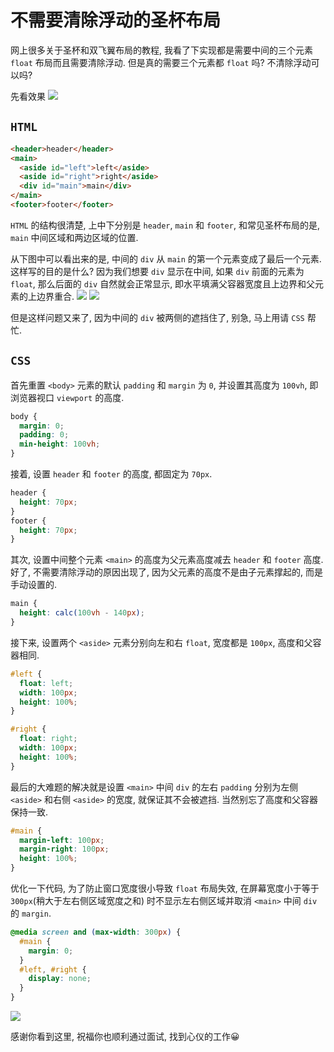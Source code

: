 # 不需要清除浮动的圣杯布局

网上很多关于圣杯和双飞翼布局的教程, 我看了下实现都是需要中间的三个元素 `float` 布局而且需要清除浮动. 但是真的需要三个元素都 `float` 吗? 不清除浮动可以吗?

先看效果 
![](../../image/Snipaste_2022-07-01_19-34-44.png)

## `HTML`
```html
<header>header</header>
<main>
  <aside id="left">left</aside>
  <aside id="right">right</aside>
  <div id="main">main</div>
</main>
<footer>footer</footer>
```
`HTML` 的结构很清楚, 上中下分别是 `header`, `main` 和 `footer`, 和常见圣杯布局的是, `main` 中间区域和两边区域的位置. 

从下图中可以看出来的是, 中间的 `div` 从 `main` 的第一个元素变成了最后一个元素. 这样写的目的是什么? 因为我们想要 `div` 显示在中间, 如果 `div` 前面的元素为 `float`, 那么后面的 `div` 自然就会正常显示, 即水平填满父容器宽度且上边界和父元素的上边界重合.
![](../../image/Snipaste_2022-07-01_19-38-36.png)
![](../../image/Snipaste_2022-07-01_19-40-01.png)

但是这样问题又来了, 因为中间的 `div` 被两侧的遮挡住了, 别急, 马上用请 `CSS` 帮忙.

## `CSS`

首先重置 `<body>` 元素的默认 `padding` 和 `margin` 为 `0`, 并设置其高度为 `100vh`, 即浏览器视口 `viewport` 的高度.
```css
body {
  margin: 0;
  padding: 0;
  min-height: 100vh;
}
```
接着, 设置 `header` 和 `footer` 的高度, 都固定为 `70px`.
```css
header {
  height: 70px;
}
footer {
  height: 70px;
}
```
其次, 设置中间整个元素 `<main>` 的高度为父元素高度减去 `header` 和 `footer` 高度. 好了, 不需要清除浮动的原因出现了, 因为父元素的高度不是由子元素撑起的, 而是手动设置的.
```css
main {
  height: calc(100vh - 140px);
}
```
接下来, 设置两个 `<aside>` 元素分别向左和右 `float`, 宽度都是 `100px`, 高度和父容器相同.
```css
#left {
  float: left;
  width: 100px;
  height: 100%;
}

#right {
  float: right;
  width: 100px;
  height: 100%;
}
```
最后的大难题的解决就是设置 `<main>` 中间 `div` 的左右 `padding` 分别为左侧 `<aside>` 和右侧 `<aside>` 的宽度, 就保证其不会被遮挡. 当然别忘了高度和父容器保持一致.
```css
#main {
  margin-left: 100px;
  margin-right: 100px;
  height: 100%;
}
```
优化一下代码, 为了防止窗口宽度很小导致 `float` 布局失效, 在屏幕宽度小于等于 `300px`(稍大于左右侧区域宽度之和) 时不显示左右侧区域并取消 `<main>` 中间 `div` 的 `margin`.
```css
@media screen and (max-width: 300px) {
  #main {
    margin: 0;
  }
  #left, #right {
    display: none;
  }
}
```
![](../../image/interview_holy_cup.gif)

感谢你看到这里, 祝福你也顺利通过面试, 找到心仪的工作😀